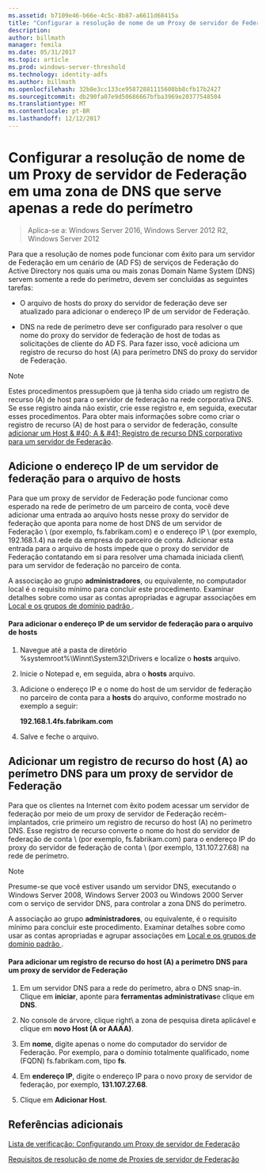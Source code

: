 ```yaml
---
ms.assetid: b7109e46-b66e-4c5c-8b87-a6611d68415a
title: "Configurar a resolução de nome de um Proxy de servidor de Federação em uma zona de DNS que serve apenas a rede do perímetro"
description: 
author: billmath
manager: femila
ms.date: 05/31/2017
ms.topic: article
ms.prod: windows-server-threshold
ms.technology: identity-adfs
ms.author: billmath
ms.openlocfilehash: 32b8e3cc133ce95872881115608bb8cfb17b2427
ms.sourcegitcommit: db290fa07e9d50686667bfba3969e20377548504
ms.translationtype: MT
ms.contentlocale: pt-BR
ms.lasthandoff: 12/12/2017
---
```

# <a name="configure-name-resolution-for-a-federation-server-proxy-in-a-dns-zone-that-serves-only-the-perimeter-network"></a>Configurar a resolução de nome de um Proxy de servidor de Federação em uma zona de DNS que serve apenas a rede do perímetro

>Aplica-se a: Windows Server 2016, Windows Server 2012 R2, Windows Server 2012

Para que a resolução de nomes pode funcionar com êxito para um servidor de Federação em um cenário de \(AD FS\) de serviços de Federação do Active Directory nos quais uma ou mais zonas Domain Name System \(DNS\) servem somente a rede do perímetro, devem ser concluídas as seguintes tarefas:  
  
-   O arquivo de hosts do proxy do servidor de federação deve ser atualizado para adicionar o endereço IP de um servidor de Federação.  
  
-   DNS na rede de perímetro deve ser configurado para resolver o que nome do proxy do servidor de federação de host de todas as solicitações de cliente do AD FS. Para fazer isso, você adiciona um registro de recurso do host \(A\) para perímetro DNS do proxy do servidor de Federação.  
  
> [!NOTE]  
> Estes procedimentos pressupõem que já tenha sido criado um registro de recurso \(A\) de host para o servidor de federação na rede corporativa DNS. Se esse registro ainda não existir, crie esse registro e, em seguida, executar esses procedimentos. Para obter mais informações sobre como criar o registro de recurso \(A\) de host para o servidor de federação, consulte [adicionar um Host & #40; A & #41; Registro de recurso DNS corporativo para um servidor de Federação](Add-a-Host--A--Resource-Record-to-Corporate-DNS-for-a-Federation-Server.md).  
  
## <a name="add-the-ip-address-of-a-federation-server-to-the-hosts-file"></a>Adicione o endereço IP de um servidor de federação para o arquivo de hosts  
Para que um proxy de servidor de Federação pode funcionar como esperado na rede de perímetro de um parceiro de conta, você deve adicionar uma entrada ao arquivo hosts nesse proxy do servidor de federação que aponta para nome de host DNS de um servidor de Federação \ (por exemplo, fs.fabrikam.com\) e o endereço IP \ (por exemplo, 192.168.1.4\) na rede da empresa do parceiro de conta. Adicionar esta entrada para o arquivo de hosts impede que o proxy do servidor de Federação contatando em si para resolver uma chamada iniciada client\ para um servidor de federação no parceiro de conta.  
  
A associação ao grupo **administradores**, ou equivalente, no computador local é o requisito mínimo para concluir este procedimento.  Examinar detalhes sobre como usar as contas apropriadas e agrupar associações em [Local e os grupos de domínio padrão ](https://go.microsoft.com/fwlink/?LinkId=83477).   
  
#### <a name="to-add-the-ip-address-of-a-federation-server-to-the-hosts-file"></a>Para adicionar o endereço IP de um servidor de federação para o arquivo de hosts  
  
1.  Navegue até a pasta de diretório %systemroot%\\Winnt\\System32\\Drivers e localize o **hosts** arquivo.  
  
2.  Inicie o Notepad e, em seguida, abra o **hosts** arquivo.  
  
3.  Adicione o endereço IP e o nome do host de um servidor de federação no parceiro de conta para a **hosts** do arquivo, conforme mostrado no exemplo a seguir:  
  
    **192.168.1.4fs.fabrikam.com**  
  
4.  Salve e feche o arquivo.  
  
## <a name="add-a-host-a-resource-record-to-perimeter-dns-for-a-federation-server-proxy"></a>Adicionar um registro de recurso do host \(A\) ao perímetro DNS para um proxy de servidor de Federação  
Para que os clientes na Internet com êxito podem acessar um servidor de federação por meio de um proxy de servidor de Federação recém-implantados, crie primeiro um registro de recurso do host \(A\) no perímetro DNS. Esse registro de recurso converte o nome do host do servidor de federação de conta \ (por exemplo, fs.fabrikam.com\) para o endereço IP do proxy do servidor de federação de conta \ (por exemplo, 131.107.27.68\) na rede de perímetro.  
  
> [!NOTE]  
> Presume-se que você estiver usando um servidor DNS, executando o Windows Server 2008, Windows Server 2003 ou Windows 2000 Server com o serviço de servidor DNS, para controlar a zona DNS do perímetro.  
  
A associação ao grupo **administradores**, ou equivalente, é o requisito mínimo para concluir este procedimento.  Examinar detalhes sobre como usar as contas apropriadas e agrupar associações em [Local e os grupos de domínio padrão ](https://go.microsoft.com/fwlink/?LinkId=83477).   
  
#### <a name="to-add-a-host-a-resource-record-to-perimeter-dns-for-a-federation-server-proxy"></a>Para adicionar um registro de recurso do host \(A\) a perímetro DNS para um proxy de servidor de Federação  
  
1.  Em um servidor DNS para a rede do perímetro, abra o DNS snap\-in. Clique em **iniciar**, aponte para **ferramentas administrativas**e clique em **DNS**.  
  
2.  No console de árvore, clique right\ a zona de pesquisa direta aplicável e clique em **novo Host \(A or AAAA\)**.  
  
3.  Em **nome**, digite apenas o nome do computador do servidor de Federação. Por exemplo, para o domínio totalmente qualificado, nome \(FQDN\) fs.fabrikam.com, tipo **fs**.  
  
4.  Em **endereço IP**, digite o endereço IP para o novo proxy de servidor de federação, por exemplo, **131.107.27.68**.  
  
5.  Clique em **Adicionar Host**.  
  
## <a name="additional-references"></a>Referências adicionais  
[Lista de verificação: Configurando um Proxy de servidor de Federação](Checklist--Setting-Up-a-Federation-Server-Proxy.md)  
  
[Requisitos de resolução de nome de Proxies de servidor de Federação](https://technet.microsoft.com/library/dd807055.aspx)  
  


